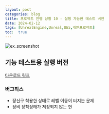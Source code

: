 ```yaml
---
layout: post
categories: blog
title: 프로젝트 진행 상황 10 - 실행 가능한 테스트 버전
date: 2024-02-12
tags: [UnrealEngine,Unreal,UE5,개인프로젝트]
toc:  true
---
```


![ex_screenshot](/assets/images/unreal/myProject/24.02.12/sample.png)   

## 기능 테스트용 실행 버전
[다운로드 링크](https://drive.google.com/file/d/101NtNHTKiZ3HfJTTpN0Gg01KBFeVmDtg/view?usp=drive_link)


### 버그픽스
- 장신구 착용한 상태로 레벨 이동이 터지는 문제
- 장비 장착상태가 저장되지 않는 현
